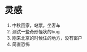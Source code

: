<!--
 * @Description: 相声的灵感
 * @Author: ChangJ
 * @Date: 2019-09-16 14:17:57
 * @LastEditors: 石东昭
 * @LastEditTime: 2019-09-17 10:37:20
 -->
# 灵感
1. 中秋回家，站票，坐客车
2. 测试一些奇形怪状的bug
3. 刚来北京的时候住的地方，没有窗户
4. 简直恐怖